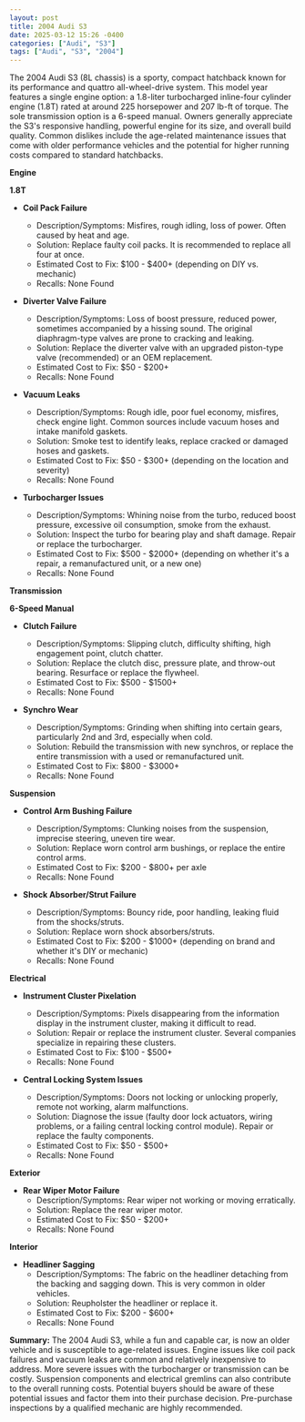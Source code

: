 ```yaml
---
layout: post
title: 2004 Audi S3
date: 2025-03-12 15:26 -0400
categories: ["Audi", "S3"]
tags: ["Audi", "S3", "2004"]
---
```

The 2004 Audi S3 (8L chassis) is a sporty, compact hatchback known for its performance and quattro all-wheel-drive system. This model year features a single engine option: a 1.8-liter turbocharged inline-four cylinder engine (1.8T) rated at around 225 horsepower and 207 lb-ft of torque. The sole transmission option is a 6-speed manual. Owners generally appreciate the S3's responsive handling, powerful engine for its size, and overall build quality. Common dislikes include the age-related maintenance issues that come with older performance vehicles and the potential for higher running costs compared to standard hatchbacks.

**Engine**

**1.8T**

*   **Coil Pack Failure**
    *   Description/Symptoms: Misfires, rough idling, loss of power. Often caused by heat and age.
    *   Solution: Replace faulty coil packs. It is recommended to replace all four at once.
    *   Estimated Cost to Fix: $100 - $400+ (depending on DIY vs. mechanic)
    *   Recalls: None Found

*   **Diverter Valve Failure**
    *   Description/Symptoms: Loss of boost pressure, reduced power, sometimes accompanied by a hissing sound. The original diaphragm-type valves are prone to cracking and leaking.
    *   Solution: Replace the diverter valve with an upgraded piston-type valve (recommended) or an OEM replacement.
    *   Estimated Cost to Fix: $50 - $200+
    *   Recalls: None Found

*   **Vacuum Leaks**
    *   Description/Symptoms: Rough idle, poor fuel economy, misfires, check engine light. Common sources include vacuum hoses and intake manifold gaskets.
    *   Solution: Smoke test to identify leaks, replace cracked or damaged hoses and gaskets.
    *   Estimated Cost to Fix: $50 - $300+ (depending on the location and severity)
    *   Recalls: None Found

*   **Turbocharger Issues**
    *   Description/Symptoms: Whining noise from the turbo, reduced boost pressure, excessive oil consumption, smoke from the exhaust.
    *   Solution: Inspect the turbo for bearing play and shaft damage. Repair or replace the turbocharger.
    *   Estimated Cost to Fix: $500 - $2000+ (depending on whether it's a repair, a remanufactured unit, or a new one)
    *   Recalls: None Found

**Transmission**

**6-Speed Manual**

*   **Clutch Failure**
    *   Description/Symptoms: Slipping clutch, difficulty shifting, high engagement point, clutch chatter.
    *   Solution: Replace the clutch disc, pressure plate, and throw-out bearing. Resurface or replace the flywheel.
    *   Estimated Cost to Fix: $500 - $1500+
    *   Recalls: None Found

*   **Synchro Wear**
    *   Description/Symptoms: Grinding when shifting into certain gears, particularly 2nd and 3rd, especially when cold.
    *   Solution: Rebuild the transmission with new synchros, or replace the entire transmission with a used or remanufactured unit.
    *   Estimated Cost to Fix: $800 - $3000+
    *   Recalls: None Found

**Suspension**

*   **Control Arm Bushing Failure**
    *   Description/Symptoms: Clunking noises from the suspension, imprecise steering, uneven tire wear.
    *   Solution: Replace worn control arm bushings, or replace the entire control arms.
    *   Estimated Cost to Fix: $200 - $800+ per axle
    *   Recalls: None Found

*   **Shock Absorber/Strut Failure**
    *   Description/Symptoms: Bouncy ride, poor handling, leaking fluid from the shocks/struts.
    *   Solution: Replace worn shock absorbers/struts.
    *   Estimated Cost to Fix: $200 - $1000+ (depending on brand and whether it's DIY or mechanic)
    *   Recalls: None Found

**Electrical**

*   **Instrument Cluster Pixelation**
    *   Description/Symptoms: Pixels disappearing from the information display in the instrument cluster, making it difficult to read.
    *   Solution: Repair or replace the instrument cluster. Several companies specialize in repairing these clusters.
    *   Estimated Cost to Fix: $100 - $500+
    *   Recalls: None Found

*   **Central Locking System Issues**
    *   Description/Symptoms: Doors not locking or unlocking properly, remote not working, alarm malfunctions.
    *   Solution: Diagnose the issue (faulty door lock actuators, wiring problems, or a failing central locking control module). Repair or replace the faulty components.
    *   Estimated Cost to Fix: $50 - $500+
    *   Recalls: None Found

**Exterior**

*   **Rear Wiper Motor Failure**
    *   Description/Symptoms: Rear wiper not working or moving erratically.
    *   Solution: Replace the rear wiper motor.
    *   Estimated Cost to Fix: $50 - $200+
    *   Recalls: None Found

**Interior**

*   **Headliner Sagging**
    *   Description/Symptoms: The fabric on the headliner detaching from the backing and sagging down. This is very common in older vehicles.
    *   Solution: Reupholster the headliner or replace it.
    *   Estimated Cost to Fix: $200 - $600+
    *   Recalls: None Found

**Summary:** The 2004 Audi S3, while a fun and capable car, is now an older vehicle and is susceptible to age-related issues. Engine issues like coil pack failures and vacuum leaks are common and relatively inexpensive to address. More severe issues with the turbocharger or transmission can be costly. Suspension components and electrical gremlins can also contribute to the overall running costs. Potential buyers should be aware of these potential issues and factor them into their purchase decision. Pre-purchase inspections by a qualified mechanic are highly recommended.

